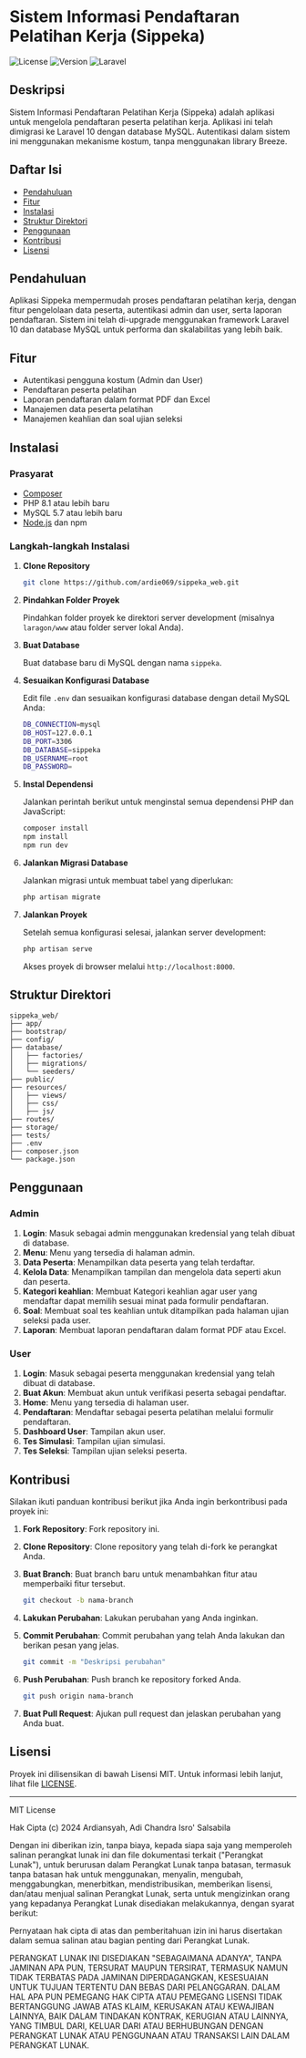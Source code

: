 # Sistem Informasi Pendaftaran Pelatihan Kerja (Sippeka)

![License](https://img.shields.io/badge/license-MIT-blue.svg)
![Version](https://img.shields.io/badge/version-2.0.0-green.svg)
![Laravel](https://img.shields.io/badge/Laravel-10.x-red.svg)

## Deskripsi

Sistem Informasi Pendaftaran Pelatihan Kerja (Sippeka) adalah aplikasi untuk mengelola pendaftaran peserta pelatihan kerja. Aplikasi ini telah dimigrasi ke Laravel 10 dengan database MySQL. Autentikasi dalam sistem ini menggunakan mekanisme kostum, tanpa menggunakan library Breeze.

## Daftar Isi

- [Pendahuluan](#pendahuluan)
- [Fitur](#fitur)
- [Instalasi](#instalasi)
- [Struktur Direktori](#struktur-direktori)
- [Penggunaan](#penggunaan)
- [Kontribusi](#kontribusi)
- [Lisensi](#lisensi)

## Pendahuluan

Aplikasi Sippeka mempermudah proses pendaftaran pelatihan kerja, dengan fitur pengelolaan data peserta, autentikasi admin dan user, serta laporan pendaftaran. Sistem ini telah di-upgrade menggunakan framework Laravel 10 dan database MySQL untuk performa dan skalabilitas yang lebih baik.

## Fitur

- Autentikasi pengguna kostum (Admin dan User)
- Pendaftaran peserta pelatihan
- Laporan pendaftaran dalam format PDF dan Excel
- Manajemen data peserta pelatihan
- Manajemen keahlian dan soal ujian seleksi

## Instalasi

### Prasyarat

- [Composer](https://getcomposer.org/)
- PHP 8.1 atau lebih baru
- MySQL 5.7 atau lebih baru
- [Node.js](https://nodejs.org/) dan npm

### Langkah-langkah Instalasi

1. **Clone Repository**

    ```bash
    git clone https://github.com/ardie069/sippeka_web.git
    ```

2. **Pindahkan Folder Proyek**

    Pindahkan folder proyek ke direktori server development (misalnya `laragon/www` atau folder server lokal Anda).

3. **Buat Database**

    Buat database baru di MySQL dengan nama `sippeka`.

4. **Sesuaikan Konfigurasi Database**

    Edit file `.env` dan sesuaikan konfigurasi database dengan detail MySQL Anda:

    ```bash
    DB_CONNECTION=mysql
    DB_HOST=127.0.0.1
    DB_PORT=3306
    DB_DATABASE=sippeka
    DB_USERNAME=root
    DB_PASSWORD=
    ```

5. **Instal Dependensi**

    Jalankan perintah berikut untuk menginstal semua dependensi PHP dan JavaScript:

    ```bash
    composer install
    npm install
    npm run dev
    ```

6. **Jalankan Migrasi Database**

    Jalankan migrasi untuk membuat tabel yang diperlukan:

    ```bash
    php artisan migrate
    ```

7. **Jalankan Proyek**

    Setelah semua konfigurasi selesai, jalankan server development:

    ```bash
    php artisan serve
    ```

    Akses proyek di browser melalui `http://localhost:8000`.

## Struktur Direktori

```plaintext
sippeka_web/
├── app/
├── bootstrap/
├── config/
├── database/
│   ├── factories/
│   ├── migrations/
│   └── seeders/
├── public/
├── resources/
│   ├── views/
│   ├── css/
│   ├── js/
├── routes/
├── storage/
├── tests/
├── .env
├── composer.json
└── package.json
```

## Penggunaan

### Admin

1. **Login**: Masuk sebagai admin menggunakan kredensial yang telah dibuat di database.
2. **Menu**: Menu yang tersedia di halaman admin.
3. **Data Peserta**: Menampilkan data peserta yang telah terdaftar.
4. **Kelola Data**: Menampilkan tampilan dan mengelola data seperti akun dan peserta.
5. **Kategori keahlian**: Membuat Kategori keahlian agar user yang mendaftar dapat memilih sesuai minat pada formulir pendaftaran.
6. **Soal**: Membuat soal tes keahlian untuk ditampilkan pada halaman ujian seleksi pada user.
7. **Laporan**: Membuat laporan pendaftaran dalam format PDF atau Excel.

### User

1. **Login**: Masuk sebagai peserta menggunakan kredensial yang telah dibuat di database.
2. **Buat Akun**: Membuat akun untuk verifikasi peserta sebagai pendaftar.
3. **Home**: Menu yang tersedia di halaman user.
4. **Pendaftaran**: Mendaftar sebagai peserta pelatihan melalui formulir pendaftaran.
5. **Dashboard User**: Tampilan akun user.
6. **Tes Simulasi**: Tampilan ujian simulasi.
7. **Tes Seleksi**: Tampilan ujian seleksi peserta.

## Kontribusi

Silakan ikuti panduan kontribusi berikut jika Anda ingin berkontribusi pada proyek ini:

1. **Fork Repository**: Fork repository ini.
2. **Clone Repository**: Clone repository yang telah di-fork ke perangkat Anda.
3. **Buat Branch**: Buat branch baru untuk menambahkan fitur atau memperbaiki fitur tersebut.

    ```bash
    git checkout -b nama-branch
    ```

4. **Lakukan Perubahan**: Lakukan perubahan yang Anda inginkan.
5. **Commit Perubahan**: Commit perubahan yang telah Anda lakukan dan berikan pesan yang jelas.

    ```bash
    git commit -m "Deskripsi perubahan"
    ```

6. **Push Perubahan**: Push branch ke repository forked Anda.

    ```bash
    git push origin nama-branch
    ```

7. **Buat Pull Request**: Ajukan pull request dan jelaskan perubahan yang Anda buat.

## Lisensi

Proyek ini dilisensikan di bawah Lisensi MIT. Untuk informasi lebih lanjut, lihat file [LICENSE](LICENSE).

---

MIT License

Hak Cipta (c) 2024 Ardiansyah, Adi Chandra Isro' Salsabila

Dengan ini diberikan izin, tanpa biaya, kepada siapa saja yang memperoleh salinan perangkat lunak ini dan file dokumentasi terkait (\"Perangkat Lunak\"), untuk berurusan dalam Perangkat Lunak tanpa batasan, termasuk tanpa batasan hak untuk menggunakan, menyalin, mengubah, menggabungkan, menerbitkan, mendistribusikan, memberikan lisensi, dan/atau menjual salinan Perangkat Lunak, serta untuk mengizinkan orang yang kepadanya Perangkat Lunak disediakan melakukannya, dengan syarat berikut:

Pernyataan hak cipta di atas dan pemberitahuan izin ini harus disertakan dalam semua salinan atau bagian penting dari Perangkat Lunak.

PERANGKAT LUNAK INI DISEDIAKAN "SEBAGAIMANA ADANYA", TANPA JAMINAN APA PUN, TERSURAT MAUPUN TERSIRAT, TERMASUK NAMUN TIDAK TERBATAS PADA JAMINAN DIPERDAGANGKAN, KESESUAIAN UNTUK TUJUAN TERTENTU DAN BEBAS DARI PELANGGARAN. DALAM HAL APA PUN PEMEGANG HAK CIPTA ATAU PEMEGANG LISENSI TIDAK BERTANGGUNG JAWAB ATAS KLAIM, KERUSAKAN ATAU KEWAJIBAN LAINNYA, BAIK DALAM TINDAKAN KONTRAK, KERUGIAN ATAU LAINNYA, YANG TIMBUL DARI, KELUAR DARI ATAU BERHUBUNGAN DENGAN PERANGKAT LUNAK ATAU PENGGUNAAN ATAU TRANSAKSI LAIN DALAM PERANGKAT LUNAK.
